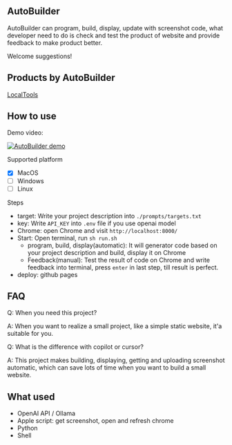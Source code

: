 ## AutoBuilder
AutoBuilder can program, build, display, update with screenshot code, what developer need to do is check and test the product of website and provide feedback to make product better.

Welcome suggestions!

## Products by AutoBuilder

[LocalTools](https://github.com/wa008/LocalTools)

## How to use
Demo video: 

[![AutoBuilder demo](https://img.youtube.com/vi/q0eGBseb8N4/0.jpg)](https://www.youtube.com/watch?v=q0eGBseb8N4)

Supported platform
- [x] MacOS
- [ ] Windows
- [ ] Linux

Steps
+ target: Write your project description into `./prompts/targets.txt`
+ key: Write `API_KEY` into `.env` file if you use openai model
+ Chrome: open Chrome and visit `http://localhost:8000/`
+ Start: Open terminal, run `sh run.sh`
    + program, build, display(automatic): It will generator code based on your project description and build, display it on Chrome
    + Feedback(manual): Test the result of code on Chrome and write feedback into terminal, press `enter` in last step, till result is perfect.
+ deploy: github pages

## FAQ
Q: When you need this project?

A: When you want to realize a small project, like a simple static website, it'a suitable for you.


Q: What is the difference with copilot or cursor?

A: This project makes building, displaying, getting and uploading screenshot automatic, which can save lots of time when you want to build a small website.

## What used
+ OpenAI API / Ollama
+ Apple script: get screenshot, open and refresh chrome
+ Python
+ Shell 
